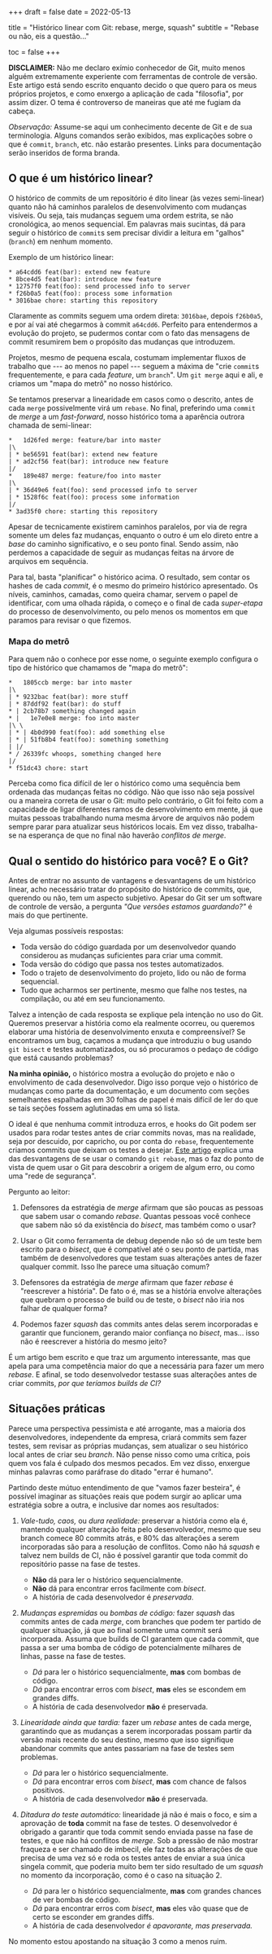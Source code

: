 +++
draft = false
date  = 2022-05-13

title    = "Histórico linear com Git: rebase, merge, squash"
subtitle = "Rebase ou não, eis a questão..."

toc = false
+++

**DISCLAIMER:** Não me declaro exímio conhecedor de Git, muito menos alguém
extremamente experiente com ferramentas de controle de versão. Este artigo está
sendo escrito enquanto decido o que quero para os meus próprios projetos, e
como enxergo a aplicação de cada "filosofia", por assim dizer. O tema é
controverso de maneiras que até me fugiam da cabeça.

_Observação:_ Assume-se aqui um conhecimento decente de Git e de sua
terminologia. Alguns comandos serão exibidos, mas explicações sobre o que é
`commit`, `branch`, etc. não estarão presentes. Links para documentação serão
inseridos de forma branda.

## O que é um histórico linear?

O histórico de commits de um repositório é dito linear (às vezes semi-linear)
quanto não há caminhos paralelos de desenvolvimento com mudanças visíveis. Ou
seja, tais mudanças seguem uma ordem estrita, se não cronológica, ao menos
sequencial. Em palavras mais sucintas, dá para seguir o histórico de `commit`s
sem precisar dividir a leitura em "galhos" (`branch`) em nenhum momento.

Exemplo de um histórico linear:

```
* a64cdd6 feat(bar): extend new feature
* 8bce4d5 feat(bar): introduce new feature
* 12757f0 feat(foo): send processed info to server
* f26b0a5 feat(foo): process some information
* 3016bae chore: starting this repository
```

Claramente as commits seguem uma ordem direta: `3016bae`, depois `f26b0a5`, e
por aí vai até chegarmos à commit `a64cdd6`. Perfeito para entendermos a
evolução do projeto, se pudermos contar com o fato das mensagens de commit
resumirem bem o propósito das mudanças que introduzem.

Projetos, mesmo de pequena escala, costumam implementar fluxos de trabalho que
--- ao menos no papel --- seguem a máxima de "crie `commit`s frequentemente, e
para cada _feature_, um `branch`". Um `git merge` aqui e ali, e criamos um
"mapa do metrô" no nosso histórico.

Se tentamos preservar a linearidade em casos como o descrito, antes de cada
`merge` possivelmente virá um `rebase`. No final, preferindo uma `commit` de
_merge_ a um _fast-forward_, nosso histórico toma a aparência outrora chamada
de semi-linear:

```
*   1d26fed merge: feature/bar into master
|\
| * be56591 feat(bar): extend new feature
| * ad2cf56 feat(bar): introduce new feature
|/
*   189e487 merge: feature/foo into master
|\
| * 36d49e6 feat(foo): send processed info to server
| * 1528f6c feat(foo): process some information
|/
* 3ad35f0 chore: starting this repository
```

Apesar de tecnicamente existirem caminhos paralelos, por via de regra somente
um deles faz mudanças, enquanto o outro é um elo direto entre a _base_ do
caminho significativo, e o seu ponto final. Sendo assim, não perdemos a
capacidade de seguir as mudanças feitas na árvore de arquivos em sequência.

Para tal, basta "planificar" o histórico acima. O resultado, sem contar os
hashes de cada _commit_, é o mesmo do primeiro histórico apresentado. Os
níveis, caminhos, camadas, como queira chamar, servem o papel de identificar,
com uma olhada rápida, o começo e o final de cada _super-etapa_ do processo de
desenvolvimento, ou pelo menos os momentos em que paramos para revisar o que
fizemos.

### Mapa do metrô

Para quem não o conhece por esse nome, o seguinte exemplo configura o tipo de
histórico que chamamos de "mapa do metrô":

```
*   1805ccb merge: bar into master
|\
| * 9232bac feat(bar): more stuff
| * 87ddf92 feat(bar): do stuff
* | 2cb78b7 something changed again
* |   1e7e0e8 merge: foo into master
|\ \
| * | 4b0d990 feat(foo): add something else
| * | 51fb8b4 feat(foo): something something
| |/
* / 26339fc whoops, something changed here
|/
* f51dc43 chore: start
```

Perceba como fica difícil de ler o histórico como uma sequência bem ordenada
das mudanças feitas no código. Não que isso não seja possível ou a maneira
correta de usar o Git: muito pelo contrário, o Git foi feito com a capacidade
de ligar diferentes ramos de desenvolvimento em mente, já que muitas pessoas
trabalhando numa mesma árvore de arquivos não podem sempre parar para atualizar
seus históricos locais. Em vez disso, trabalha-se na esperança de que no final
não haverão _conflitos de merge_.

## Qual o sentido do histórico para você? E o Git?

Antes de entrar no assunto de vantagens e desvantagens de um histórico linear,
acho necessário tratar do propósito do histórico de commits, que, querendo ou
não, tem um aspecto subjetivo. Apesar do Git ser um software de controle de
versão, a pergunta _"Que versões estamos guardando?"_ é mais do que pertinente.

Veja algumas possíveis respostas:

- Toda versão do código guardada por um desenvolvedor quando considerou as
  mudanças suficientes para criar uma commit.
- Toda versão do código que passa nos testes automatizados.
- Todo o trajeto de desenvolvimento do projeto, lido ou não de forma sequencial.
- Tudo que acharmos ser pertinente, mesmo que falhe nos testes, na compilação,
  ou até em seu funcionamento.

Talvez a intenção de cada resposta se explique pela intenção no uso do Git.
Queremos preservar a história como ela realmente ocorreu, ou queremos elaborar
uma história de desenvolvimento enxuta e compreensível? Se encontramos um bug,
caçamos a mudança que introduziu o bug usando `git bisect` e testes
automatizados, ou só procuramos o pedaço de código que está causando problemas?

**Na minha opinião,** o histórico mostra a evolução do projeto e não o
envolvimento de cada desenvolvedor. Digo isso porque vejo o histórico de
mudanças como parte da documentação, e um documento com seções semelhantes
espalhadas em 30 folhas de papel é mais difícil de ler do que se tais seções
fossem aglutinadas em uma só lista.

O ideal é que nenhuma commit introduza erros, e hooks do Git podem ser usados
para rodar testes antes de criar commits novas, mas na realidade, seja por
descuido, por capricho, ou por conta do `rebase`, frequentemente criamos
commits que deixam os testes a desejar. [Este artigo][stop-using-rebase]
explica uma das desvantagens de se usar o comando `git rebase`, mas o faz do
ponto de vista de quem usar o Git para descobrir a origem de algum erro, ou
como uma "rede de segurança".

Pergunto ao leitor:

1. Defensores da estratégia de _merge_ afirmam que são poucas as pessoas que
   sabem usar o comando _rebase_. Quantas pessoas você conhece que sabem não só
   da existência do _bisect_, mas também como o usar?

2. Usar o Git como ferramenta de debug depende não só de um teste bem escrito
   para o _bisect_, que é compatível até o seu ponto de partida, mas também de
   desenvolvedores que testam suas alterações antes de fazer qualquer commit.
   Isso lhe parece uma situação comum?

3. Defensores da estratégia de _merge_ afirmam que fazer _rebase_ é "reescrever
   a história". De fato o é, mas se a história envolve alterações que quebram o
   processo de build ou de teste, o _bisect_ não iria nos falhar de qualquer
   forma?

4. Podemos fazer _squash_ das commits antes delas serem incorporadas e garantir
   que funcionem, gerando maior confiança no _bisect_, mas... isso não é
   reescrever a história do mesmo jeito?

É um artigo bem escrito e que traz um argumento interessante, mas que apela
para uma competência maior do que a necessária para fazer um mero _rebase_. E
afinal, se todo desenvolvedor testasse suas alterações antes de criar commits,
_por que teríamos builds de CI?_

[stop-using-rebase]: https://medium.com/@fredrikmorken/why-you-should-stop-using-git-rebase-5552bee4fed1

## Situações práticas

Parece uma perspectiva pessimista e até arrogante, mas a maioria dos
desenvolvedores, independente da empresa, criará commits sem fazer testes, sem
revisar as próprias mudanças, sem atualizar o seu histórico local antes de
criar seu _branch_. Não pense nisso como uma crítica, pois quem vos fala é
culpado dos mesmos pecados. Em vez disso, enxergue minhas palavras como
paráfrase do ditado "errar é humano".

Partindo deste mútuo entendimento de que "vamos fazer besteira", é possível
imaginar as situações reais que podem surgir ao aplicar uma estratégia sobre a
outra, e inclusive dar nomes aos resultados:

1. _Vale-tudo, caos,_ ou _dura realidade:_ preservar a história como ela é,
   mantendo qualquer alteração feita pelo desenvolvedor, mesmo que seu branch
   comece 80 commits atrás, e 80% das alterações a serem incorporadas são para
   a resolução de conflitos. Como não há _squash_ e talvez nem builds de CI,
   não é possível garantir que toda commit do repositório passe na fase de
   testes.

   - **Não** dá para ler o histórico sequencialmente.
   - **Não** dá para encontrar erros facilmente com _bisect_.
   - A história de cada desenvolvedor é _preservada_.

2. _Mudanças espremidas_ ou _bombas de código:_ fazer _squash_ das commits
   antes de cada _merge_, com branches que podem ter partido de qualquer
   situação, já que ao final somente uma commit será incorporada. Assuma que
   builds de CI garantem que cada commit, que passa a ser uma bomba de código de
   potencialmente milhares de linhas, passe na fase de testes.

   - _Dá_ para ler o histórico sequencialmente, **mas** com bombas de código.
   - _Dá_ para encontrar erros com _bisect_, **mas** eles se escondem em grandes
     diffs.
   - A história de cada desenvolvedor **não** é preservada.

3. _Linearidade ainda que tardia:_ fazer um _rebase_ antes de cada merge,
   garantindo que as mudanças a serem incorporadas possam partir da versão mais
   recente do seu destino, mesmo que isso signifique abandonar commits que antes
   passariam na fase de testes sem problemas.

   - _Dá_ para ler o histórico sequencialmente.
   - _Dá_ para encontrar erros com _bisect_, **mas** com chance de falsos
     positivos.
   - A história de cada desenvolvedor **não** é preservada.

4. _Ditadura do teste automático:_ linearidade já não é mais o foco, e sim a
   aprovação de **toda** commit na fase de testes. O desenvolvedor é obrigado a
   garantir que toda commit sendo enviada passe na fase de testes, e que não há
   conflitos de _merge_. Sob a pressão de não mostrar fraqueza e ser chamado de
   imbecil, ele faz todas as alterações de que precisa de uma vez só e roda os
   testes antes de enviar a sua única singela commit, que poderia muito bem ter
   sido resultado de um _squash_ no momento da incorporação, como é o caso na
   situação 2.

   - _Dá_ para ler o histórico sequencialmente, **mas** com grandes chances de
     ver bombas de código.
   - _Dá_ para encontrar erros com _bisect_, **mas** eles vão quase que de certo
     se esconder em grandes diffs.
   - A história de cada desenvolvedor _é apavorante, mas preservada._

No momento estou apostando na situação 3 como a menos ruim.
